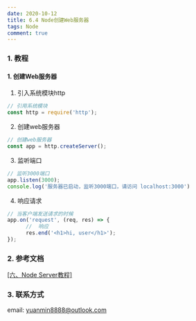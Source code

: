 ```yaml
---
date: 2020-10-12
title: 6.4 Node创建Web服务器
tags: Node
comment: true
---
```

### 1. 教程

#### 1. 创建Web服务器

1. 引入系统模块http

  ```js
  // 引用系统模块
  const http = require('http');
  ```

2. 创建web服务器
    
  ```js
  // 创建web服务器
  const app = http.createServer();
  ```

3. 监听端口

  ```js
  // 监听3000端口
  app.listen(3000);
  console.log('服务器已启动，监听3000端口，请访问 localhost:3000')
  ```

4. 响应请求

  ```js
  // 当客户端发送请求的时候
  app.on('request', (req, res) => {
        //  响应
        res.end('<h1>hi, user</h1>');
  });
  ```

### 2. 参考文档

[[六、Node Server教程]](https://web-dolphin.github.io/2020/10/24/Node/Tutorial/%E5%85%AD%E3%80%81Node%20Server%E6%95%99%E7%A8%8B/)

### 3. 联系方式

email: yuanmin8888@outlook.com